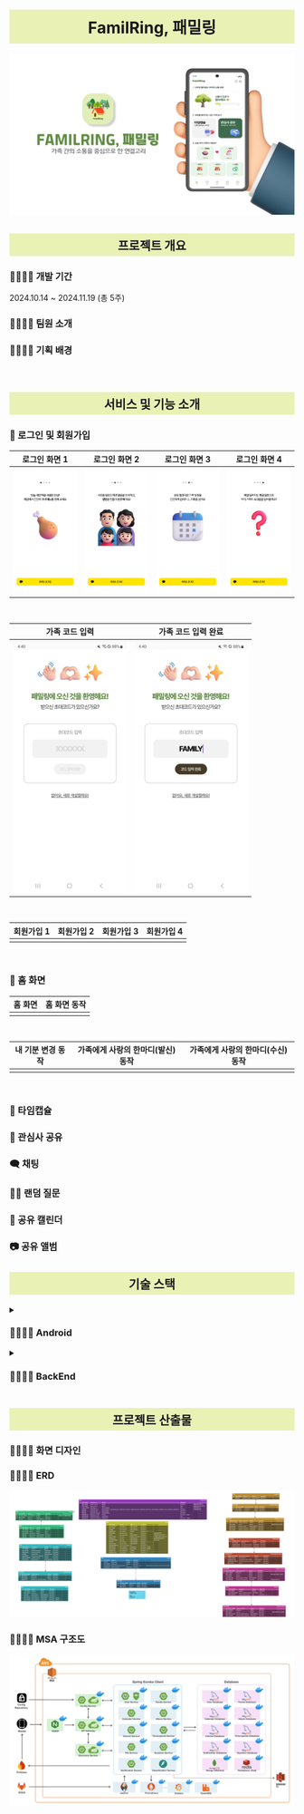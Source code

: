<h1 align="center" style="background-color: #E9F1B5; padding: 10px;">FamilRing, 패밀링</h1>
<img src="readme_img/FamilRing 소개.png">

<br>

<h2 align="center" style="background-color: #E9F1B5; padding: 5px;">프로젝트 개요</h2>
<h3>👨‍👩‍👧‍👦 개발 기간</h3>
2024.10.14 ~ 2024.11.19 (총 5주)

<h3>👨‍👩‍👧‍👦 팀원 소개</h3>


<h3>👨‍👩‍👧‍👦 기획 배경</h3>

<br>

<h2 align="center" style="background-color: #E9F1B5; padding: 5px;">서비스 및 기능 소개</h2>
<h3>🔐 로그인 및 회원가입</h3>

| <div align="center">**로그인 화면 1**</div> | <div align="center">**로그인 화면 2**</div> | <div align="center">**로그인 화면 3**</div> | <div align="center">**로그인 화면 4**</div> |
| :---: | :---: | :---: | :---: |
| <img src="readme_img/로그인 화면1.jpg" width="350"> | <img src="readme_img/로그인 화면2.jpg" width="350"> | <img src="readme_img/로그인 화면3.jpg" width="350"> | <img src="readme_img/로그인 화면4.jpg" width="350"> |

<br>

| <div align="center">**가족 코드 입력**</div> | <div align="center">**가족 코드 입력 완료**</div> |
| :---: | :---: |
| <img src="readme_img/가족 코드 입력.jpg" width="200"> | <img src="readme_img/가족 코드 입력 완료.jpg" width="200"> |

<br>

| <div align="center">**회원가입 1**</div> | <div align="center">**회원가입 2**</div> | <div align="center">**회원가입 3**</div> | <div align="center">**회원가입 4**</div> |
| :---: | :---: | :---: | :---: |
|  |  |  |  |

<br>

<h3>🌳 홈 화면</h3>

| <div align="center">**홈 화면**</div> | <div align="center">**홈 화면 동작**</div> |
| :---: | :---: |
|  |  |

<br>

| <div align="center">**내 기분 변경 동작**</div> | <div align="center">**가족에게 사랑의 한마디(발신)동작**</div> | <div align="center">**가족에게 사랑의 한마디(수신)동작**</div> |
| :---: | :---: | :--:|
|  |  |  |

<br>

<h3>💊 타임캡슐</h3>


<h3>🎁 관심사 공유</h3>


<h3>🗨️ 채팅</h3>


<h3>✊🏻 랜덤 질문</h3>


<h3>📆 공유 캘린더</h3>


<h3>📷 공유 앨범</h3>


<h2 align="center" style="background-color: #E9F1B5; padding: 5px;">기술 스택</h2>
<details>
    <summary><h3>👨‍👩‍👧‍👦 Android</h3></summary>

- Android `hedgehog`
- Kotlin `1.9.25`
- agp `8.5.2`
- coilCompose `2.4.0`
- firebaseBom `33.5.1`
- glide_compose `1.0.0-beta01`
- kotlin `1.9.25`
- coreKtx `1.13.1`
- junit `4.13.2`
- junitVersion `1.2.1`
- espressoCore `3.6.1`
- appcompat `1.7.0`
- krossbowStompCore `8.0.0`
- lifecycleRuntimeCompose `2.8.7`
- material `1.12.0`
- hilt `2.52`
- hiltNavigationCompose `1.2.0`
- composeBom `2024.10.00`
- lifecycleRuntimeKtx `2.8.6`
- activityCompose `1.9.3`
- gson `2.11.0`
- pagingCompose `3.3.2`
- retrofit `2.11.0`
- okhttp `4.12.0`
- kotlinx-serialization `1.7.3`
- kotlinx-serialization-converter `1.0.0`
- kotlinxSerializationCore `1.7.3`
- coroutines `1.9.0`
- androidxDataStore `1.1.1`
- activity `1.9.3`
- constraintlayout `2.1.4`
- timber `5.0.1`
- accompanistSystemuicontroller `0.34.0`
- v2All `2.20.0`
- firebaseFirestoreKtx `25.1.1`
- lottie `5.2.0`
- firebaseMessagingKtx `24.0.3`
- moshi `1.15.1`
</details>
<details>
<summary><h3>👨‍👩‍👧‍👦 BackEnd</h3></summary>

- Java `17`
- Spring Boot `3.3.5`
- Redis	`7.4.1`
- MySql	`8.0`
- Nginx	`1.27.2`
- Docker `27.3.1`
- Jenkins `2.478`
</details>

<h2 align="center" style="background-color: #E9F1B5; padding: 5px;">프로젝트 산출물</h2>
<h3>👨‍👩‍👧‍👦 화면 디자인</h3>


<h3>👨‍👩‍👧‍👦 ERD</h3>
<img src="readme_img/Familring ERD.png">

<h3>👨‍👩‍👧‍👦 MSA 구조도</h3>
<img src="readme_img/MSA 구조도.png">
